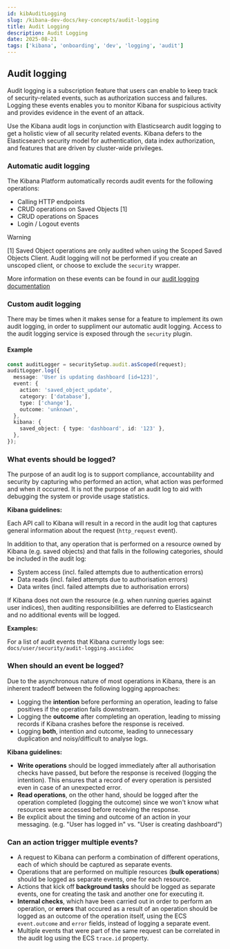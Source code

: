 ```yaml
---
id: kibAuditLogging
slug: /kibana-dev-docs/key-concepts/audit-logging
title: Audit Logging
description: Audit Logging
date: 2025-08-21
tags: ['kibana', 'onboarding', 'dev', 'logging', 'audit']
---
```


## Audit logging

Audit logging is a subscription feature that users can enable to keep track of security-related events, such as authorization success and failures. Logging these events enables you to monitor Kibana for suspicious activity and provides evidence in the event of an attack.

Use the Kibana audit logs in conjunction with Elasticsearch audit logging to get a holistic view of all security related events. Kibana defers to the Elasticsearch security model for authentication, data index authorization, and features that are driven by cluster-wide privileges.

### Automatic audit logging

The Kibana Platform automatically records audit events for the following operations:
- Calling HTTP endpoints
- CRUD operations on Saved Objects [1]
- CRUD operations on Spaces
- Login / Logout events

> [!WARNING]
> [1] Saved Object operations are only audited when using the Scoped Saved Objects Client. Audit logging will not be performed if you create an unscoped client, or choose to exclude the `security` wrapper.

More information on these events can be found in our [audit logging documentation](https://www.elastic.co/guide/en/kibana/current/xpack-security-audit-logging.html#xpack-security-ecs-audit-logging)

### Custom audit logging

There may be times when it makes sense for a feature to implement its own audit logging, in order to suppliment our automatic audit logging.
Access to the audit logging service is exposed through the `security` plugin.

#### Example

```typescript
const auditLogger = securitySetup.audit.asScoped(request);
auditLogger.log({
  message: 'User is updating dashboard [id=123]',
  event: {
    action: 'saved_object_update',
    category: ['database'],
    type: ['change'],
    outcome: 'unknown',
  },
  kibana: {
    saved_object: { type: 'dashboard', id: '123' },
  },
});
```

### What events should be logged?

The purpose of an audit log is to support compliance, accountability and
security by capturing who performed an action, what action was performed and
when it occurred. It is not the purpose of an audit log to aid with debugging
the system or provide usage statistics.

**Kibana guidelines:**

Each API call to Kibana will result in a record in the audit log that captures
general information about the request (`http_request` event).

In addition to that, any operation that is performed on a resource owned by
Kibana (e.g. saved objects) and that falls in the following categories, should
be included in the audit log:

- System access (incl. failed attempts due to authentication errors)
- Data reads (incl. failed attempts due to authorisation errors)
- Data writes (incl. failed attempts due to authorisation errors)

If Kibana does not own the resource (e.g. when running queries against user
indices), then auditing responsibilities are deferred to Elasticsearch and no
additional events will be logged.

**Examples:**

For a list of audit events that Kibana currently logs see:
`docs/user/security/audit-logging.asciidoc`

### When should an event be logged?

Due to the asynchronous nature of most operations in Kibana, there is an
inherent tradeoff between the following logging approaches:

- Logging the **intention** before performing an operation, leading to false
  positives if the operation fails downstream.
- Logging the **outcome** after completing an operation, leading to missing
  records if Kibana crashes before the response is received.
- Logging **both**, intention and outcome, leading to unnecessary duplication
  and noisy/difficult to analyse logs.

**Kibana guidelines:**

- **Write operations** should be logged immediately after all authorisation
  checks have passed, but before the response is received (logging the
  intention). This ensures that a record of every operation is persisted even in
  case of an unexpected error.
- **Read operations**, on the other hand, should be logged after the operation
  completed (logging the outcome) since we won't know what resources were
  accessed before receiving the response.
- Be explicit about the timing and outcome of an action in your messaging. (e.g.
  "User has logged in" vs. "User is creating dashboard")

### Can an action trigger multiple events?

- A request to Kibana can perform a combination of different operations, each of
  which should be captured as separate events.
- Operations that are performed on multiple resources (**bulk operations**)
  should be logged as separate events, one for each resource.
- Actions that kick off **background tasks** should be logged as separate
  events, one for creating the task and another one for executing it.
- **Internal checks**, which have been carried out in order to perform an
  operation, or **errors** that occured as a result of an operation should be
  logged as an outcome of the operation itself, using the ECS `event.outcome`
  and `error` fields, instead of logging a separate event.
- Multiple events that were part of the same request can be correlated in the
  audit log using the ECS `trace.id` property.